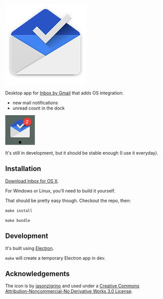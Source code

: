 ![icon](https://raw.githubusercontent.com/sndrs/Inbox/master/app/icon.png)

Desktop app for [Inbox by Gmail](https://inbox.google.com) that adds OS integration:

- new mail notifications
- unread count in the dock

![badge example](https://raw.githubusercontent.com/sndrs/Inbox/master/badge-example.png)

It's still in development, but it should be stable enough (I use it everyday).

## Installation

<a href="https://github.com/sndrs/Inbox/releases/latest">Download Inbox for OS X</a>.

For Windows or Linux, you'll need to build it yourself.

That should be pretty easy though. Checkout the repo, then:

`make install`

`make bundle`

## Development

It's built using [Electron](http://electron.atom.io).

`make` will create a temporary Electron app in dev.

## Acknowledgements

The icon is by [jasonzigrino](http://jasonzigrino.deviantart.com/art/Google-Inbox-For-OS-X-515254018) and used under a [Creative Commons Attribution-Noncommercial-No Derivative Works 3.0 License](http://creativecommons.org/licenses/by-nc-nd/3.0/).

